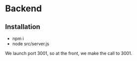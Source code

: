 # Backend

## Installation

- npm i
- node src/server.js

We launch port 3001, so at the front, we make the call to 3001.